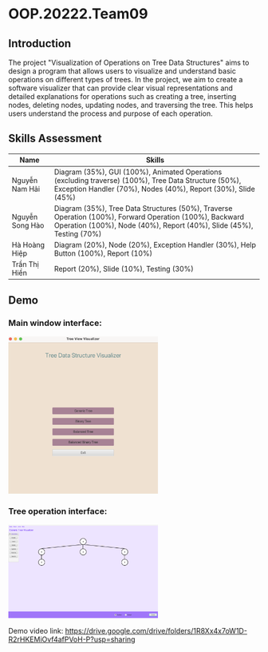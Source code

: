 # OOP.20222.Team09

## Introduction
The project "Visualization of Operations on Tree Data Structures" aims to design a program that allows users to visualize and understand basic operations on different types of trees. In the project, we aim to create a software visualizer that can provide clear visual representations and detailed explanations for operations such as creating a tree, inserting nodes, deleting nodes, updating nodes, and traversing the tree. This helps users understand the process and purpose of each operation.


## Skills Assessment

| Name            | Skills                                                                                         |
|-----------------|------------------------------------------------------------------------------------------------|
| Nguyễn Nam Hải  | Diagram (35%), GUI (100%), Animated Operations (excluding traverse) (100%), Tree Data Structure (50%), Exception Handler (70%), Nodes (40%), Report (30%), Slide (45%) |
| Nguyễn Song Hào | Diagram (35%), Tree Data Structures (50%), Traverse Operation (100%), Forward Operation (100%), Backward Operation (100%), Node (40%), Report (40%), Slide (45%), Testing (70%) |
| Hà Hoàng Hiệp   | Diagram (20%), Node (20%), Exception Handler (30%), Help Button (100%), Report (10%)         |
| Trần Thị Hiền   | Report (20%), Slide (10%), Testing (30%)         |

## Demo

### Main window interface:
<img src="images/mainWindow.png" alt="Main window interface" width="300">

### Tree operation interface:
<img src="images/treeOperation.png" alt="Tree operation interface" width="300">

Demo video link: https://drive.google.com/drive/folders/1R8Xx4x7oW1D-R2rHKEMiOvf4afPVoH-P?usp=sharing

